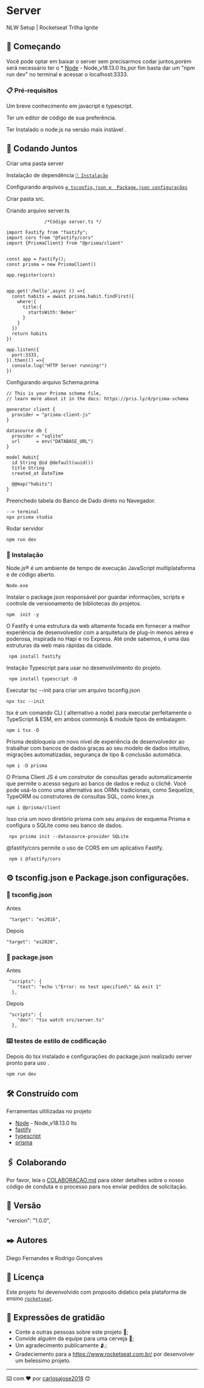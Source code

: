 # Server

NLW Setup | Rocketseat Trilha Ignite

## 🚀 Começando

Você pode optar em baixar o server sem precisarmos codar juntos,porém será necessário ter o  * [Node](https://nodejs.org/en/) - Node_v18.13.0 lts,por fim basta dar um "npm run dev" no terminal e acessar o localhost:3333.

### 📋 Pré-requisitos

Um breve conhecimento em javacript  e typescript.

Ter um editor de código de sua preferência.

Ter Instalado o node.js  na versão mais instável .


## 📑  Codando Juntos

Criar uma pasta server

Instalação de  dependência [`🔧 Instalação`](#instalação)

Configurando arquivos [`⚙️ tsconfig.json e  Package.json configurações`](#tsconfig.json-e-Package.json-configurações)

Criar pasta src.

Criando arquivo server.ts 

``` 
              /*Código server.ts */

import Fastify from "fastify";
import cors from "@fastify/cors"
import {PrismaClient} from "@prisma/client"


const app = Fastify();
const prisma = new PrismaClient()

app.register(cors)


app.get('/hello',async () =>{
  const habits = await prisma.habit.findFirst({
    where:{
      title:{
        startsWith:'Beber'
      }
    }
  })
  return habits
})

app.listen({
  port:3333,
}).then(() =>{
  console.log("HTTP Server running!")
})
```
Configurando arquivo Schema.prima

```
// This is your Prisma schema file,
// learn more about it in the docs: https://pris.ly/d/prisma-schema

generator client {
  provider = "prisma-client-js"
}

datasource db {
  provider = "sqlite"
  url      = env("DATABASE_URL")
}

model Habit{
  id String @id @default(uuid())
  title String
  created_at DateTime

  @@map("habits")
}
```

Preenchedo tabela do  Banco de Dado direto no Navegador.

```
--> terminal 
npx prisma studio
```

Rodar servidor 
```
npm run dev
```

### 🔧 Instalação

Node.js® é um ambiente de tempo de execução JavaScript multiplataforma e de código aberto.
```
Node.exe
```

Instalar o package.json responsável por guardar informações, scripts e controle de versionamento de bibliotecas do projetos.

```
npm  init -y  
```

O Fastify é uma estrutura da web altamente focada em fornecer a melhor experiência de desenvolvedor com a arquitetura de plug-in menos aérea e poderosa, inspirada no Hapi e no Express. Até onde sabemos, é uma das estruturas da web mais rápidas da cidade.

```
 npm install fastify 
```

Instação Typescript para usar no desenvolvimento do projeto.
```
 npm install typescript -D 
```

Executar tsc --init para criar um arquivo tsconfig.json
```
npx tsc --init
```
tsx é um comando CLI ( alternativo a node) para executar perfeitamente o TypeScript & ESM, em ambos commonjs & module tipos de embalagem.
```
npm i tsx -D
```

Prisma desbloqueia um novo nível de experiência de desenvolvedor ao trabalhar com bancos de dados graças ao seu modelo de dados intuitivo, migrações automatizadas, segurança de tipo & conclusão automática.
```
npm i -D prisma
```

O Prisma Client JS é um construtor de consultas gerado automaticamente que permite o acesso seguro ao banco de dados e reduz o clichê. Você pode usá-lo como uma alternativa aos ORMs tradicionais, como Sequelize, TypeORM ou construtores de consultas SQL, como knex.js
```
npm i @prisma/client
```

Isso cria um novo diretório prisma com seu arquivo de esquema Prisma e configura o SQLite como seu banco de dados.
```
 npx prisma init --datasource-provider SQLite
```
@fastify/cors permite o uso de CORS em um aplicativo Fastify.
```
 npm i @fastify/cors
```
## ⚙️ tsconfig.json e  Package.json configurações.

### 🔩 tsconfig.json

Antes
```
 "target": "es2016",  
```
Depois 
```
"target": "es2020",  
```

### 🔩 package.json

Antes
```
 "scripts": {
    "test": "echo \"Error: no test specified\" && exit 1"
  },
```
Depois 
```
 "scripts": {
    "dev": "tsx watch src/server.ts"
  },
```

### ⌨️ testes de estilo de codificação

Depois do tsx instalado e configurações do package.json realizado server pronto para uso .

```
npm run dev
```

## 🛠️ Construído com
Ferramentas ultilizadas no projeto

* [Node](https://nodejs.org/en/) - Node_v18.13.0 lts
* [fastify](https://www.fastify.io/) 
* [typescript](https://www.typescriptlang.org/) 
* [prisma](https://www.prisma.io/) 

## 🖇️ Colaborando

Por favor, leia o [COLABORACAO.md](https://gist.github.com/usuario/linkParaInfoSobreContribuicoes) para obter detalhes sobre o nosso código de conduta e o processo para nos enviar pedidos de solicitação.

## 📌 Versão

"version": "1.0.0",

## ✒️ Autores

Diego Fernandes e Rodrigo Gonçalves
## 📄 Licença

Este projeto foi devenvolvido com proposito didatico pela plataforma de ensino [`rocketseat`](https://www.rocketseat.com.br/). 
## 🎁 Expressões de gratidão

* Conte a outras pessoas sobre este projeto 📢;
* Convide alguém da equipe para uma cerveja 🍺;
* Um agradecimento publicamente 🫂;
* Gradeciemento para a https://www.rocketseat.com.br/ por desenvolver um belessimo projeto.


---
⌨️ com ❤️ por [carlosajose2018](github.com/carlosjose2018/) 😊
